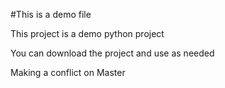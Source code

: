 #This is a demo file

This project is a demo python project

You can download the project and use as needed

Making a conflict on Master

